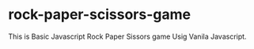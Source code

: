 # rock-paper-scissors-game

This is Basic Javascript Rock Paper Sissors game Usig Vanila Javascript.
